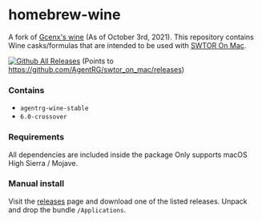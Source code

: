 # homebrew-wine
A fork of [Gcenx's wine](https://github.com/Gcenx/homebrew-wine) (As of October 3rd, 2021). This repository contains Wine casks/formulas that are intended to be used with [SWTOR On Mac](https://github.com/AgentRG/swtor_on_mac).

[![Github All Releases](https://img.shields.io/github/downloads/agentrg/swtor_on_mac/total.svg)]() (Points to https://github.com/AgentRG/swtor_on_mac/releases)

### Contains
* `agentrg-wine-stable`
* `6.0-crossover`

### Requirements
All dependencies are included inside the package Only supports macOS High Sierra / Mojave.

### Manual install
Visit the [releases](https://github.com/AgentRG/swtor_on_mac/releases) page and download one of the listed releases. Unpack and drop the bundle `/Applications`.

